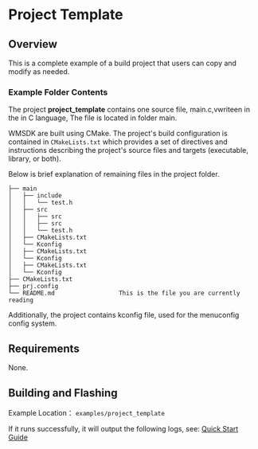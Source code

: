 # Project Template

## Overview

This is a complete example of a build project that users can copy and modify as needed.

### Example Folder Contents

The project **project_template** contains one source file, main.c,vwriteen in the in C language, The file is located in folder main.

WMSDK are built using CMake. The project's build configuration is contained in `CMakeLists.txt`
which provides a set of directives and instructions describing the project's source files and targets (executable, library, or both).


Below is  brief explanation of remaining files in the project folder.

```
├── main
│   ├── include
│   │   └── test.h
│   ├── src
│   │   ├── src
│   │   ├── src
│   │   └── test.h
│   ├── CMakeLists.txt
│   └── Kconfig
│   ├── CMakeLists.txt
│   └── Kconfig
│   ├── CMakeLists.txt
│   └── Kconfig
├── CMakeLists.txt
├── prj.config
└── README.md                  This is the file you are currently reading
```
Additionally, the project contains kconfig file, used for the menuconfig config system. 

## Requirements

None.

## Building and Flashing

Example Location： `examples/project_template`

If it runs successfully, it will output the following logs, see: [Quick Start Guide](https://doc.winnermicro.net/w800/en/2.2-beta.2/get_started/index.html)
